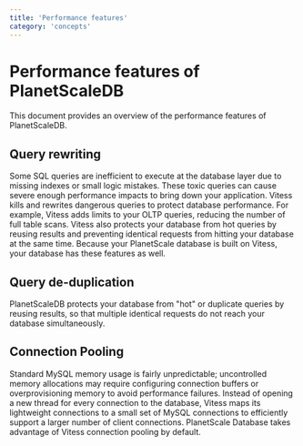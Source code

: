 ```yaml
---
title: 'Performance features'
category: 'concepts'
---
```


# Performance features of PlanetScaleDB 

This document provides an overview of the performance features of PlanetScaleDB.

## Query rewriting

Some SQL queries are inefficient to execute at the database layer due to missing indexes or small logic mistakes. These toxic queries can cause severe enough performance impacts to bring down your application. Vitess kills and rewrites dangerous queries to protect database performance. For example, Vitess adds limits to your OLTP queries, reducing the number of full table scans. Vitess also protects your database from hot queries by reusing results and preventing identical requests from hitting your database at the same time. Because your PlanetScale database is built on Vitess, your database has these features as well.

## Query de-duplication

PlanetScaleDB protects your database from "hot" or duplicate queries by reusing results, so that multiple identical requests do not reach your database simultaneously.

## Connection Pooling

Standard MySQL memory usage is fairly unpredictable; uncontrolled memory allocations may require configuring connection buffers or overprovisioning memory to avoid performance failures. Instead of opening a new thread for every connection to the database, Vitess maps its lightweight connections to a small set of MySQL connections to efficiently support a larger number of client connections. PlanetScale Database takes advantage of Vitess connection pooling by default.

